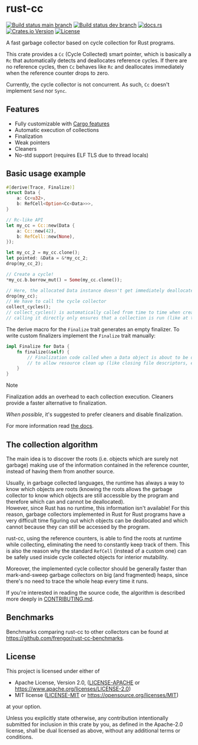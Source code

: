 # rust-cc
[![Build status main branch](https://img.shields.io/github/check-runs/frengor/rust-cc/main?style=flat&label=main)](https://github.com/frengor/rust-cc/tree/main)
[![Build status dev branch](https://img.shields.io/github/check-runs/frengor/rust-cc/dev?style=flat&label=dev)](https://github.com/frengor/rust-cc/tree/dev)
[![docs.rs](https://img.shields.io/docsrs/rust-cc?style=flat)](https://docs.rs/rust-cc/latest/rust_cc/)
[![Crates.io Version](https://img.shields.io/crates/v/rust-cc?style=flat&color=blue)](https://crates.io/crates/rust-cc)
[![License](https://img.shields.io/crates/l/rust-cc?color=orange)](https://github.com/frengor/rust-cc#license)

A fast garbage collector based on cycle collection for Rust programs.

This crate provides a `Cc` (Cycle Collected) smart pointer, which is basically a `Rc` that automatically detects and 
deallocates reference cycles. If there are no reference cycles, then `Cc` behaves like `Rc` and deallocates 
immediately when the reference counter drops to zero.

Currently, the cycle collector is not concurrent. As such, `Cc` doesn't implement `Send` nor `Sync`.

## Features

* Fully customizable with [Cargo features](https://lib.rs/crates/rust-cc/features)
* Automatic execution of collections
* Finalization
* Weak pointers
* Cleaners
* No-std support (requires ELF TLS due to thread locals)

## Basic usage example

```rust
#[derive(Trace, Finalize)]
struct Data {
    a: Cc<u32>,
    b: RefCell<Option<Cc<Data>>>,
}

// Rc-like API
let my_cc = Cc::new(Data {
    a: Cc::new(42),
    b: RefCell::new(None),
});

let my_cc_2 = my_cc.clone();
let pointed: &Data = &*my_cc_2;
drop(my_cc_2);

// Create a cycle!
*my_cc.b.borrow_mut() = Some(my_cc.clone());

// Here, the allocated Data instance doesn't get immediately deallocated, since there is a cycle.
drop(my_cc);
// We have to call the cycle collector
collect_cycles();
// collect_cycles() is automatically called from time to time when creating new Ccs,
// calling it directly only ensures that a collection is run (like at the end of the program)
```

The derive macro for the `Finalize` trait generates an empty finalizer. To write custom finalizers implement the `Finalize` trait manually:

```rust
impl Finalize for Data {
    fn finalize(&self) {
        // Finalization code called when a Data object is about to be deallocated
        // to allow resource clean up (like closing file descriptors, etc)
    }
}
```

> [!NOTE]  
> Finalization adds an overhead to each collection execution. Cleaners provide a faster alternative to finalization.
>
> *When possible*, it's suggested to prefer cleaners and disable finalization.

For more information read [the docs](https://docs.rs/rust-cc/latest/rust_cc/).

## The collection algorithm

The main idea is to discover the roots (i.e. objects which are surely not garbage) making use of
the information contained in the reference counter, instead of having them from another source.  

Usually, in garbage collected languages, the runtime has always a way to know which objects are roots (knowing the roots allows
the garbage collector to know which objects are still accessible by the program and therefore which can and cannot be deallocated).  
However, since Rust has no runtime, this information isn't available! For this reason, garbage collectors implemented
in Rust for Rust programs have a very difficult time figuring out which objects can be deallocated and which
cannot because they can still be accessed by the program.

rust-cc, using the reference counters, is able to find the roots at runtime while collecting, eliminating the need to
constantly keep track of them. This is also the reason why the standard `RefCell` (instead of a custom one) can be
safely used inside cycle collected objects for interior mutability.

Moreover, the implemented cycle collector should be generally faster than mark-and-sweep garbage collectors on big 
(and fragmented) heaps, since there's no need to trace the whole heap every time it runs.

If you're interested in reading the source code, the algorithm is described more deeply in [CONTRIBUTING.md](./CONTRIBUTING.md#the-collection-algorithm).

## Benchmarks

Benchmarks comparing rust-cc to other collectors can be found at <https://github.com/frengor/rust-cc-benchmarks>.

## License

This project is licensed under either of

* Apache License, Version 2.0, ([LICENSE-APACHE](LICENSE-APACHE) or https://www.apache.org/licenses/LICENSE-2.0)
* MIT license ([LICENSE-MIT](LICENSE-MIT) or https://opensource.org/licenses/MIT)

at your option.

Unless you explicitly state otherwise, any contribution intentionally submitted for inclusion in this crate by you, 
as defined in the Apache-2.0 license, shall be dual licensed as above, without any additional terms or conditions.
